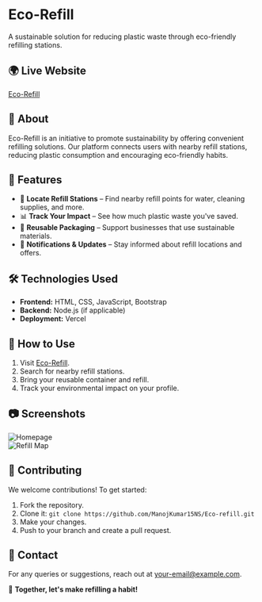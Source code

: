 # Eco-Refill


A sustainable solution for reducing plastic waste through eco-friendly refilling stations.

## 🌍 Live Website
[Eco-Refill](https://eco-refill.vercel.app/)

## 📌 About
Eco-Refill is an initiative to promote sustainability by offering convenient refilling solutions. Our platform connects users with nearby refill stations, reducing plastic consumption and encouraging eco-friendly habits.

## 🚀 Features
- 🌱 **Locate Refill Stations** – Find nearby refill points for water, cleaning supplies, and more.
- 📊 **Track Your Impact** – See how much plastic waste you've saved.
- 🔄 **Reusable Packaging** – Support businesses that use sustainable materials.
- 🔔 **Notifications & Updates** – Stay informed about refill locations and offers.

## 🛠️ Technologies Used
- **Frontend:** HTML, CSS, JavaScript, Bootstrap
- **Backend:** Node.js (if applicable)
- **Deployment:** Vercel

## 📖 How to Use
1. Visit [Eco-Refill](https://eco-refill.vercel.app/).
2. Search for nearby refill stations.
3. Bring your reusable container and refill.
4. Track your environmental impact on your profile.

## 📷 Screenshots
![Homepage](https://eco-refill.vercel.app/screenshot1.png)  
![Refill Map](https://eco-refill.vercel.app/screenshot2.png)  

## 🤝 Contributing
We welcome contributions! To get started:
1. Fork the repository.
2. Clone it: `git clone https://github.com/ManojKumar15NS/Eco-refill.git`
3. Make your changes.
4. Push to your branch and create a pull request.

## 📧 Contact
For any queries or suggestions, reach out at [your-email@example.com](mailto:your-email@example.com).

🌿 **Together, let's make refilling a habit!**

